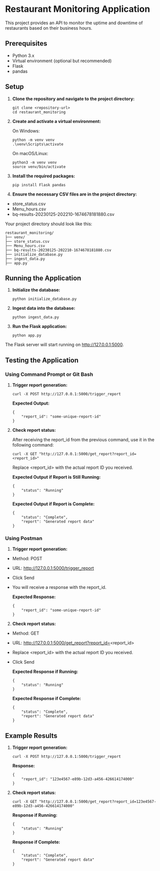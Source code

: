 # Restaurant Monitoring Application

This project provides an API to monitor the uptime and downtime of restaurants based on their business hours.

## Prerequisites

- Python 3.x
- Virtual environment (optional but recommended)
- Flask
- pandas

## Setup

1. **Clone the repository and navigate to the project directory:**

   ```
   git clone <repository-url>
   cd restaurant_monitoring
   ```
 
2. **Create and activate a virtual environment:**

    On Windows:

    ```
    python -m venv venv
    .\venv\Scripts\activate
    ```

    On macOS/Linux:
    
    ```
    python3 -m venv venv
    source venv/bin/activate
    ```
    
3. **Install the required packages:**

    ```
    pip install Flask pandas
    ```
4. **Ensure the necessary CSV files are in the project directory:**

- store_status.csv
- Menu_hours.csv
- bq-results-20230125-202210-1674678181880.csv


Your project directory should look like this:

```
restaurant_monitoring/
├── venv/
├── store_status.csv
├── Menu_hours.csv
├── bq-results-20230125-202210-1674678181880.csv
├── initialize_database.py
├── ingest_data.py
├── app.py
```

## Running the Application

1. **Initialize the database:**

    ```
    python initialize_database.py
    ```
2. **Ingest data into the database:**

    ```
    python ingest_data.py
    ```
    
3. **Run the Flask application:**
    
    ```
    python app.py
    ```

The Flask server will start running on http://127.0.0.1:5000.

## Testing the Application

### Using Command Prompt or Git Bash

1. **Trigger report generation:**

    ```
    curl -X POST http://127.0.0.1:5000/trigger_report
    ```
    
    **Expected Output:**

    ```
    {
        "report_id": "some-unique-report-id"
    }
    ```
    
2. **Check report status:**

    After receiving the report_id from the previous command, use it in the following command:

    ```
    curl -X GET "http://127.0.0.1:5000/get_report?report_id=<report_id>"
    ```
    Replace <report_id> with the actual report ID you received.
    

    **Expected Output if Report is Still Running:**
    
    ```
    {
        "status": "Running"
    }
    ```
    **Expected Output if Report is Complete:**

    ```
    {
        "status": "Complete",
        "report": "Generated report data"
    }
    ```

### Using Postman

1. **Trigger report generation:**

- Method: POST
- URL: http://127.0.0.1:5000/trigger_report
- Click Send
- You will receive a response with the report_id.

    **Expected Response:**

    ```
    {
        "report_id": "some-unique-report-id"
    }
    ```
    
2. **Check report status:**

- Method: GET
- URL: http://127.0.0.1:5000/get_report?report_id=<report_id>
- Replace <report_id> with the actual report ID you received.
- Click Send

    **Expected Response if Running:**

    ```
    {
        "status": "Running"
    }
    ```

    **Expected Response if Complete:**

    ```
    {
        "status": "Complete",
        "report": "Generated report data"
    }
    ```
    
## Example Results

1. **Trigger report generation:**

    ```
    curl -X POST http://127.0.0.1:5000/trigger_report
    ```

    **Response:**

    ```
    {
        "report_id": "123e4567-e89b-12d3-a456-426614174000"
    }
    ```

2. **Check report status:**

    ```
    curl -X GET "http://127.0.0.1:5000/get_report?report_id=123e4567-e89b-12d3-a456-426614174000"
    ```

    **Response if Running:**

    ```
    {
        "status": "Running"
    }
    ```

    **Response if Complete:**
    
    ```
    {
        "status": "Complete",
        "report": "Generated report data"
    }
    ```
